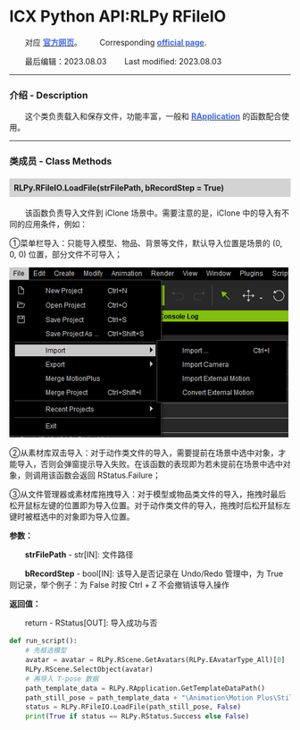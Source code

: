 # ICX Python API:RLPy RFileIO
&emsp;&emsp;对应 [**<font color=RoyalBlue>官方网页</font>**](https://wiki.reallusion.com/IC8_Python_API:RLPy_RFileIO)。
&ensp;&ensp;&ensp;&ensp;Corresponding [**<font color=RoyalBlue>official page</font>**](https://wiki.reallusion.com/IC8_Python_API:RLPy_RFileIO).

&emsp;&emsp;最后编辑：2023.08.03
&ensp;&ensp;&ensp;&ensp;Last modified: 2023.08.03
___
### 介绍 - Description
&emsp;&emsp;这个类负责载入和保存文件，功能丰富，一般和 [**<font color=RoyalBlue>RApplication</font>**](./RApplication.md) 的函数配合使用。
___
### 类成员 - Class Methods
#### <div style="background: lightgray; padding: 8px;">RLPy.RFileIO.LoadFile(strFilePath, bRecordStep = True)</div>
&emsp;&emsp;该函数负责导入文件到 iClone 场景中。需要注意的是，iClone 中的导入有不同的应用条件，例如：

①菜单栏导入：只能导入模型、物品、背景等文件，默认导入位置是场景的 (0, 0, 0) 位置，部分文件不可导入；

![import1](../../Images/import1.png)

②从素材库双击导入：对于动作类文件的导入，需要提前在场景中选中对象，才能导入，否则会弹窗提示导入失败。在该函数的表现即为若未提前在场景中选中对象，则调用该函数会返回 RStatus.Failure；


③从文件管理器或素材库拖拽导入：对于模型或物品类文件的导入，拖拽时最后松开鼠标左键的位置即为导入位置。对于动作类文件的导入，拖拽时后松开鼠标左键时被框选中的对象即为导入位置。

**参数：**

&emsp;&emsp;**strFilePath** - str[IN]: 文件路径

&emsp;&emsp;**bRecordStep** - bool[IN]: 该导入是否记录在 Undo/Redo 管理中，为 True 则记录，举个例子：为 False 时按 Ctrl + Z 不会撤销该导入操作

**返回值：**

&emsp;&emsp;return - RStatus[OUT]: 导入成功与否

``` python {.line-numbers}
def run_script():
    # 先框选模型
    avatar = avatar = RLPy.RScene.GetAvatars(RLPy.EAvatarType_All)[0]
    RLPy.RScene.SelectObject(avatar)
    # 再导入 T-pose 数据
    path_template_data = RLPy.RApplication.GetTemplateDataPath()
    path_still_pose = path_template_data + "\Animation\Motion Plus\Still Pose\_Default.iMotionPlus"
    status = RLPy.RFileIO.LoadFile(path_still_pose, False)
    print(True if status == RLPy.RStatus.Success else False)
```